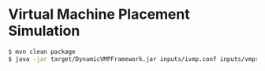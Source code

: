 # Virtual Machine Placement Simulation 


``` bash
$ mvn clean package
$ java -jar target/DynamicVMPFramework.jar inputs/ivmp.conf inputs/vmpr.conf inputs/scenarios.conf outputs/
```
